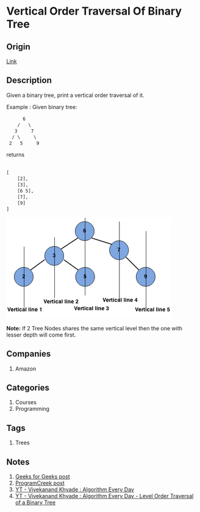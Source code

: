 # Vertical Order Traversal Of Binary Tree

## Origin

[Link](https://www.interviewbit.com/problems/vertical-order-traversal-of-binary-tree/)

## Description

Given a binary tree, print a vertical order traversal of it.

Example :
Given binary tree:

```text
      6
    /   \
   3     7
  / \     \
 2   5     9
 ```

returns

```text

[
    [2],
    [3],
    [6 5],
    [7],
    [9]
]

```

![alt text](img1.png "example")

**Note:** If 2 Tree Nodes shares the same vertical level then the one with lesser depth will come first.

## Companies

1. Amazon

## Categories

1. Courses
1. Programming

## Tags

1. Trees

## Notes

1. [Geeks for Geeks post](https://www.geeksforgeeks.org/print-binary-tree-vertical-order/)
1. [ProgramCreek post](https://www.programcreek.com/2014/04/leetcode-binary-tree-vertical-order-traversal-java/)
1. [YT - Vivekanand Khyade : Algorithm Every Day](https://www.youtube.com/watch?v=PQKkr036wRc)
1. [YT - Vivekanand Khyade : Algorithm Every Day - Level Order Traversal of a Binary Tree](https://www.youtube.com/watch?v=NjdOhYKjFrU)